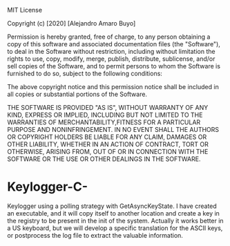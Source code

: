 ﻿MIT License

Copyright (c) [2020] [Alejandro Amaro Buyo]

Permission is hereby granted, free of charge, to any person obtaining a copy of this software and associated documentation files (the "Software"), to deal in the Software without restriction, including without limitation the rights to use, copy, modify, merge, publish, distribute, sublicense, and/or sell copies of the Software, and to permit persons to whom the Software is furnished to do so, subject to the following conditions:

The above copyright notice and this permission notice shall be included in all copies or substantial portions of the Software.

THE SOFTWARE IS PROVIDED "AS IS", WITHOUT WARRANTY OF ANY KIND, EXPRESS OR IMPLIED, INCLUDING BUT NOT LIMITED TO THE WARRANTIES OF MERCHANTABILITY,FITNESS FOR A PARTICULAR PURPOSE AND NONINFRINGEMENT. IN NO EVENT SHALL THE AUTHORS OR COPYRIGHT HOLDERS BE LIABLE FOR ANY CLAIM, DAMAGES OR OTHER LIABILITY, WHETHER IN AN ACTION OF CONTRACT, TORT OR OTHERWISE, ARISING FROM, OUT OF OR IN CONNECTION WITH THE SOFTWARE OR THE USE OR OTHER DEALINGS IN THE SOFTWARE.
 
 # Keylogger-C-
 
Keylogger using a polling strategy with GetAsyncKeyState.
I have created an executable, and it will copy itself to another location and create a key in the registry to be present in the init of the system.
Actually it works better in a US keyboard, but we will develop a specific translation for the ASCII keys, or postprocess the log file to extract the valuable information.
